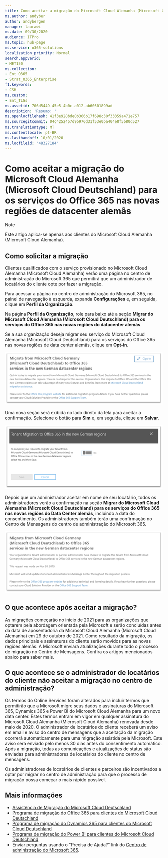 ```yaml
---
title: Como aceitar a migração do Microsoft Cloud Alemanha (Microsoft Cloud Deutschland) para os serviços do Office 365 nas novas regiões de datacenter alemãs
ms.author: andyber
author: andybergen
manager: laurawi
ms.date: 09/30/2020
audience: ITPro
ms.topic: hub-page
ms.service: o365-solutions
localization_priority: Normal
search.appverid:
- MET150
ms.collection:
- Ent_O365
- Strat_O365_Enterprise
f1.keywords:
- CSH
ms.custom:
- Ent_TLGs
ms.assetid: 706d5449-45e5-4b0c-a012-ab60501899ad
description: 'Resumo: '
ms.openlocfilehash: 41f3e928bde0b366b17f698c30f33359a471e757
ms.sourcegitcommit: 04c4252457d9b976d31f53e0ba404e8f5b80d527
ms.translationtype: MT
ms.contentlocale: pt-BR
ms.lasthandoff: 10/01/2020
ms.locfileid: "48327184"
---
```

# <a name="how-to-opt-in-for-migration-from-microsoft-cloud-germany-microsoft-cloud-deutschland-to-office-365-services-in-the-new-german-datacenter-regions"></a>Como aceitar a migração do Microsoft Cloud Alemanha (Microsoft Cloud Deutschland) para os serviços do Office 365 nas novas regiões de datacenter alemãs

>[!Note]
>Este artigo aplica-se apenas aos clientes do Microsoft Cloud Alemanha (Microsoft Cloud Alemanha).
>

## <a name="how-to-request-migration"></a>Como solicitar a migração

Clientes qualificados com o serviço provisionado no Microsoft Cloud Alemanha (Microsoft Cloud Alemanha) verão uma página no centro de administração do Microsoft 365 que permitirá que um administrador de locatários do cliente opte por fazer a migração.

Para acessar a página no centro de administração do Microsoft 365, no painel de navegação à esquerda, expanda **Configurações** e, em seguida, clique em **Perfil da Organização**.

Na página **Perfil da Organização**, role para baixo até a seção **Migrar do Microsoft Cloud Alemanha (Microsoft Cloud Deutschland) para os serviços do Office 365 nas novas regiões do datacenter alemãs**.

Se a sua organização deseja migrar seu serviço do Microsoft Cloud Alemanha (Microsoft Cloud Deutschland) para os serviços do Office 365 nas novas regiões de data center alemãs, clique em **Opt-in**.
 
![Introdução à Aceitação](../media/ms-cloud-germany-migration-opt-in/tenant-migration.png)

Uma nova seção será exibida no lado direito da tela para aceitar a confirmação. Selecione o botão para **Sim** e, em seguida, clique em **Salvar**.
 
![Aceitação do Opt-in](../media/ms-cloud-germany-migration-opt-in/tenant-migration-new-regions.png)

Depois que um administrador aceitar em nome de seu locatário, todos os administradores verão a confirmação na seção **Migrar do Microsoft Cloud Alemanha (Microsoft Cloud Deutschland) para os serviços do Office 365 nas novas regiões do Data Center alemãs**, incluindo a data do consentimento. Os administradores também terão uma confirmação no Centro de Mensagens do centro de administração do Microsoft 365. 
 
![Confirmação do Opt-in](../media/ms-cloud-germany-migration-opt-in/tenant-migration2.png)

## <a name="what-happens-after-opting-in-for-migration"></a>O que acontece após aceitar a migração?

As migrações começarão no início de 2021 para as organizações que optarem pela abordagem orientada pela Microsoft e serão concluídas antes da data de aposentadoria da Microsoft Cloud Alemanha (Microsoft Cloud Alemanha) em 29 de outubro de 2021.  Como resultado da migração, os dados principais e assinaturas do cliente serão movidos para as novas regiões alemãs.  A Microsoft enviará atualizações durante todo o processo de migração no Centro de Mensagens.  Confira os artigos mencionados abaixo para saber mais.

## <a name="what-happens-if-the-customer-tenant-administrator-does-not-opt-in-for-migration-in-admin-center"></a>O que acontece se o administrador de locatários do cliente não aceitar a migração no centro de administração?

Os termos do Online Services foram alterados para incluir termos que permitirão que a Microsoft migre seus dados e assinaturas do Microsoft 365, Dynamics 365 e Power BI do Microsoft Cloud Alemanha para um novo data center. Estes termos entram em vigor em qualquer assinatura do Microsoft Cloud Alemanha (Microsoft Cloud Alemanha) renovada desde maio de 2020.  O administrador de locatários do cliente receberá um aviso em email e aviso do centro de mensagens que a aceitação da migração ocorrerá automaticamente para uma migração assistida pela Microsoft. Este aviso será enviado pelo menos 30 dias antes do consentimento automático.  Após a migração, todas as comunicações e atualizações de status são enviadas para administradores de locatários do cliente no centro de mensagens.

Os administradores de locatários de clientes e parceiros são incentivados a optar por migrar no centro de administração para que o processo de migração possa começar o mais rápido possível.

## <a name="more-information"></a>Mais informações

- [Assistência de Migração do Microsoft Cloud Deutschland](https://aka.ms/germanymigrateassist)
- [Programa de migração do Office 365 para clientes do Microsoft Cloud Deutschland](https://aka.ms/office365germanymove)
- [Programa de migração do Dynamics 365 para clientes do Microsoft Cloud Deutschland](https://aka.ms/d365ceoptin)
- [Programa de migração do Power BI para clientes do Microsoft Cloud Deutschland](https://aka.ms/pbioptin)
- Enviar perguntas usando o "Precisa de Ajuda?" link do [Centro de administração do Microsoft 365](https://portal.office.de/).
